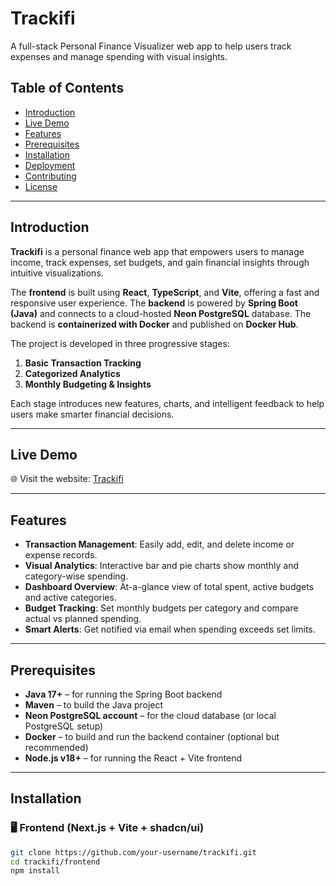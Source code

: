 # Trackifi 

A full-stack Personal Finance Visualizer web app to help users track expenses and manage spending with visual insights.

## Table of Contents

- [Introduction](#introduction)
- [Live Demo](#live-demo)
- [Features](#features)
- [Prerequisites](#prerequisites)
- [Installation](#installation)
- [Deployment](#deployment)
- [Contributing](#contributing)
- [License](#license)

---

## Introduction

**Trackifi** is a personal finance web app that empowers users to manage income, track expenses, set budgets, and gain financial insights through intuitive visualizations.

The **frontend** is built using **React**, **TypeScript**, and **Vite**, offering a fast and responsive user experience. The **backend** is powered by **Spring Boot (Java)** and connects to a cloud-hosted **Neon PostgreSQL** database. The backend is **containerized with Docker** and published on **Docker Hub**.

The project is developed in three progressive stages:
1. **Basic Transaction Tracking**
2. **Categorized Analytics**
3. **Monthly Budgeting & Insights**

Each stage introduces new features, charts, and intelligent feedback to help users make smarter financial decisions.


---

## Live Demo

🌐 Visit the website: [Trackifi](https://trackifii.vercel.app)  

---

## Features

- **Transaction Management**: Easily add, edit, and delete income or expense records.
- **Visual Analytics**: Interactive bar and pie charts show monthly and category-wise spending.
- **Dashboard Overview**: At-a-glance view of total spent, active budgets and active categories.
- **Budget Tracking**: Set monthly budgets per category and compare actual vs planned spending.
- **Smart Alerts**: Get notified via email when spending exceeds set limits.
---

## Prerequisites

- **Java 17+** – for running the Spring Boot backend
- **Maven** – to build the Java project
- **Neon PostgreSQL account** – for the cloud database (or local PostgreSQL setup)
- **Docker** – to build and run the backend container (optional but recommended)
- **Node.js v18+** – for running the React + Vite frontend
---

## Installation

### 🖥️ Frontend (Next.js + Vite + shadcn/ui)

```bash
git clone https://github.com/your-username/trackifi.git
cd trackifi/frontend
npm install
